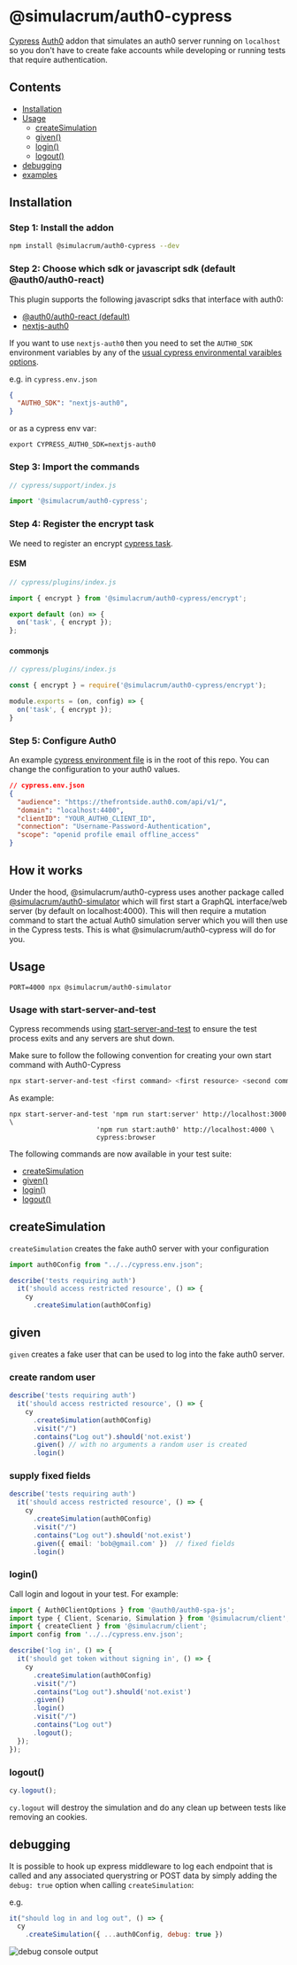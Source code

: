 # @simulacrum/auth0-cypress

[Cypress](https://www.cypress.io/) [Auth0](https://auth0.com) addon that simulates an auth0 server running on `localhost` so you don't have to create fake accounts while developing or running tests that require authentication.

## Contents

- [Installation](#installation)
- [Usage](#usage)
  - [createSimulation](#createSimulation)
  - [given()](#given)
  - [login()](#login)
  - [logout()](#logout)
- [debugging](#debugging)
- [examples](./cypress/integration/login.spec.ts)

## Installation

### Step 1: Install the addon

```sh
npm install @simulacrum/auth0-cypress --dev
```

### Step 2: Choose which sdk or javascript sdk (default @auth0/auth0-react)

This plugin supports the following javascript sdks that interface with auth0:

- [@auth0/auth0-react (default)](https://github.com/auth0/auth0-react)
- [nextjs-auth0](https://github.com/auth0/nextjs-auth0)

If you want to use `nextjs-auth0` then you need to set the `AUTH0_SDK` environment variables by any of the [usual cypress environmental varaibles options](https://docs.cypress.io/guides/guides/environment-variables).

e.g. in `cypress.env.json`

```json
{
  "AUTH0_SDK": "nextjs-auth0",
}
```

or as a cypress env var:

```shell
export CYPRESS_AUTH0_SDK=nextjs-auth0
```

### Step 3: Import the commands

```js
// cypress/support/index.js

import '@simulacrum/auth0-cypress';
```

### Step 4: Register the encrypt task

We need to register an encrypt [cypress task](https://docs.cypress.io/api/commands/task).

#### ESM

```js
// cypress/plugins/index.js

import { encrypt } from '@simulacrum/auth0-cypress/encrypt';

export default (on) => {
  on('task', { encrypt });
};
```

#### commonjs

```js
// cypress/plugins/index.js

const { encrypt } = require('@simulacrum/auth0-cypress/encrypt');

module.exports = (on, config) => {
  on('task', { encrypt });
}
```

### Step 5: Configure Auth0

An example [cypress environment file](./cypress.env.json) is in the root of this repo. You can change the configuration to your auth0 values.

```json
// cypress.env.json
{
  "audience": "https://thefrontside.auth0.com/api/v1/",
  "domain": "localhost:4400",
  "clientID": "YOUR_AUTH0_CLIENT_ID",
  "connection": "Username-Password-Authentication",
  "scope": "openid profile email offline_access"
}
```

## How it works

Under the hood, @simulacrum/auth0-cypress uses another package called [@simulacrum/auth0-simulator](https://github.com/thefrontside/simulacrum/tree/v0/packages/auth0) which will first start a GraphQL interface/web server (by default on localhost:4000). This will then require a mutation command to start the actual Auth0 simulation server which you will then use in the Cypress tests. This is what @simulacrum/auth0-cypress will do for you.

## Usage

```shell
PORT=4000 npx @simulacrum/auth0-simulator
```

### Usage with start-server-and-test

Cypress recommends using [start-server-and-test](https://github.com/bahmutov/start-server-and-test) to ensure the test process exits and any servers are shut down.

Make sure to follow the following convention for creating your own start command with Auth0-Cypress
```bash
npx start-server-and-test <first command> <first resource> <second command> <second resource> <test command>
```
As example: 
```shell
npx start-server-and-test 'npm run start:server' http://localhost:3000 \
                      'npm run start:auth0' http://localhost:4000 \
                      cypress:browser
```

The following commands are now available in your test suite:

- [createSimulation](#createSimulation)
- [given()](#given)
- [login()](#login)
- [logout()](#logout)

## createSimulation

`createSimulation` creates the fake auth0 server with your configuration

```ts
import auth0Config from "../../cypress.env.json";

describe('tests requiring auth')
  it('should access restricted resource', () => {
    cy
      .createSimulation(auth0Config)
```
## given

`given` creates a fake user that can be used to log into the fake auth0 server.

### create random user

```ts
describe('tests requiring auth')
  it('should access restricted resource', () => {
    cy
      .createSimulation(auth0Config)
      .visit("/")
      .contains("Log out").should('not.exist')
      .given() // with no arguments a random user is created
      .login()
```

### supply fixed fields

```ts
describe('tests requiring auth')
  it('should access restricted resource', () => {
    cy
      .createSimulation(auth0Config)
      .visit("/")
      .contains("Log out").should('not.exist')
      .given({ email: 'bob@gmail.com' })  // fixed fields
      .login()
```

### login()

Call login and logout in your test. For example:

```js
import { Auth0ClientOptions } from '@auth0/auth0-spa-js';
import type { Client, Scenario, Simulation } from '@simulacrum/client';
import { createClient } from '@simulacrum/client';
import config from '../../cypress.env.json';

describe('log in', () => {
  it('should get token without signing in', () => {
    cy
      .createSimulation(auth0Config)
      .visit("/")
      .contains("Log out").should('not.exist')
      .given()
      .login()
      .visit("/")
      .contains("Log out")
      .logout();
  });
});
```

### logout()

```js
cy.logout();
```

`cy.logout` will destroy the simulation and do any clean up between tests like removing an cookies.

## debugging

It is possible to hook up express middleware to log each endpoint that is called and any associated querystring or POST data by simply adding the `debug: true` option when calling `createSimulation`:

e.g.

```js
it("should log in and log out", () => {
  cy
    .createSimulation({ ...auth0Config, debug: true })
```

![debug console output](./docs/out.png)
